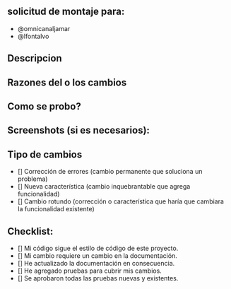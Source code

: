 ## solicitud de montaje para:

- @omnicanaljamar
- @lfontalvo

## Descripcion

<!--- Describa que hizo -->

## Razones del o los cambios

## Como se probo?

<!--- Liste las pruebas realizadas, demodo que se pueda garantizar que no se afecte la operacion. -->

## Screenshots (si es necesarios):

## Tipo de cambios

<!--- que tipo de cambios tiene: -->

- [] Corrección de errores (cambio permanente que soluciona un problema)
- [] Nueva característica (cambio inquebrantable que agrega funcionalidad)
- [] Cambio rotundo (corrección o característica que haría que cambiara la funcionalidad existente)

## Checklist:
<!-- 
<! --- Repase todos los puntos siguientes y coloque una `x` en todas las casillas que correspondan. ->
<! --- Si no está seguro de alguno de estos, no dude en preguntar. ¡Estamos aquí para ayudar! -> -->

- [] Mi código sigue el estilo de código de este proyecto.
- [] Mi cambio requiere un cambio en la documentación.
- [] He actualizado la documentación en consecuencia.
- [] He agregado pruebas para cubrir mis cambios.
- [] Se aprobaron todas las pruebas nuevas y existentes.
